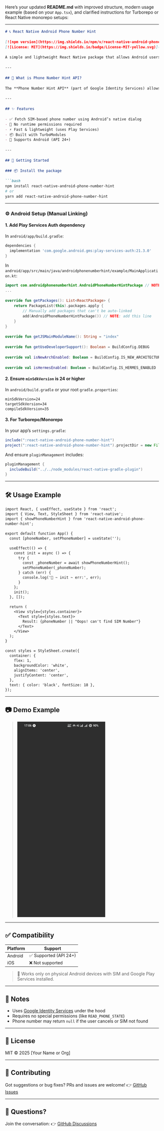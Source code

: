 Here’s your updated **README.md** with improved structure, modern usage example (based on your `App.tsx`), and clarified instructions for Turborepo or React Native monorepo setups:

---

````md
# 📞 React Native Android Phone Number Hint

[![npm version](https://img.shields.io/npm/v/react-native-android-phone-number-hint.svg)](https://www.npmjs.com/package/react-native-android-phone-number-hint)
[![License: MIT](https://img.shields.io/badge/License-MIT-yellow.svg)](LICENSE)

A simple and lightweight React Native package that allows Android users to **select their SIM-based phone number** using the native **Google Phone Number Hint Picker**. This improves user experience by avoiding manual number entry.

---

## 🧩 What is Phone Number Hint API?

The **Phone Number Hint API** (part of Google Identity Services) allows apps to request the user’s phone number using a secure, native picker. It returns the number linked to the device SIM without requiring any permissions. This is useful for onboarding, OTP flows, and autofill use cases.

---

## ✨ Features

- ✅ Fetch SIM-based phone number using Android’s native dialog
- 🚫 No runtime permissions required
- ⚡ Fast & lightweight (uses Play Services)
- 📦 Built with TurboModules
- 📱 Supports Android (API 24+)

---

## 🚀 Getting Started

### 📦 Install the package

```bash
npm install react-native-android-phone-number-hint
# or
yarn add react-native-android-phone-number-hint
````

---

### ⚙️ Android Setup (Manual Linking)

#### 1. Add Play Services Auth dependency 

In `android/app/build.gradle`:

```gradle
dependencies {
  implementation 'com.google.android.gms:play-services-auth:21.3.0'
}
```

In `android/app/src/main/java/androidphonenumberhint/example/MainApplication.kt`:

```kt
import com.androidphonenumberhint.AndroidPhoneNumberHintPackage // NOTE: Add this line
...

override fun getPackages(): List<ReactPackage> {
    return PackageList(this).packages.apply {
        // Manually add packages that can't be auto-linked
        add(AndroidPhoneNumberHintPackage()) // NOTE: add this line
    }
}

override fun getJSMainModuleName(): String = "index"

override fun getUseDeveloperSupport(): Boolean = BuildConfig.DEBUG

override val isNewArchEnabled: Boolean = BuildConfig.IS_NEW_ARCHITECTURE_ENABLED

override val isHermesEnabled: Boolean = BuildConfig.IS_HERMES_ENABLED
```

#### 2. Ensure `minSdkVersion` is 24 or higher

In `android/build.gradle` or your root `gradle.properties`:

```properties
minSdkVersion=24
targetSdkVersion=34
compileSdkVersion=35
```

#### 3. For Turborepo/Monorepo

In your app’s `settings.gradle`:

```gradle
include(":react-native-android-phone-number-hint")
project(":react-native-android-phone-number-hint").projectDir = new File(rootDir, "../../packages/react-native-android-phone-number-hint/android")
```

And ensure `pluginManagement` includes:

```gradle
pluginManagement {
  includeBuild("../../node_modules/react-native-gradle-plugin")
}
```

---

## 🛠️ Usage Example

```tsx
import React, { useEffect, useState } from 'react';
import { View, Text, StyleSheet } from 'react-native';
import { showPhoneNumberHint } from 'react-native-android-phone-number-hint';

export default function App() {
  const [phoneNumber, setPhoneNumber] = useState('');

  useEffect(() => {
    const init = async () => {
      try {
        const _phoneNumber = await showPhoneNumberHint();
        setPhoneNumber(_phoneNumber);
      } catch (err) {
        console.log('🚀 ~ init ~ err:', err);
      }
    };
    init();
  }, []);

  return (
    <View style={styles.container}>
      <Text style={styles.text}>
        Result: {phoneNumber || "Oops! can't find SIM Number"}
      </Text>
    </View>
  );
}

const styles = StyleSheet.create({
  container: {
    flex: 1,
    backgroundColor: 'white',
    alignItems: 'center',
    justifyContent: 'center',
  },
  text: { color: 'black', fontSize: 18 },
});
```

---

## 📷 Demo Example

> ![Demo](./demo.gif)

---

## ✅ Compatibility

| Platform | Support               |
| -------- | --------------------- |
| Android  | ✅ Supported (API 24+) |
| iOS      | ❌ Not supported       |

> 📱 Works only on physical Android devices with SIM and Google Play Services installed.

---

## 🧠 Notes

* Uses [Google Identity Services](https://developers.google.com/identity) under the hood
* Requires no special permissions (like `READ_PHONE_STATE`)
* Phone number may return `null` if the user cancels or SIM not found

---

## 📄 License

MIT © 2025 \[Your Name or Org]

---

## 🙌 Contributing

Got suggestions or bug fixes? PRs and issues are welcome!
👉 [GitHub Issues](https://github.com/your-username/react-native-android-phone-number-hint/issues)

---

## 💬 Questions?

Join the conversation:
👉 [GitHub Discussions](https://github.com/your-username/react-native-android-phone-number-hint/discussions)



